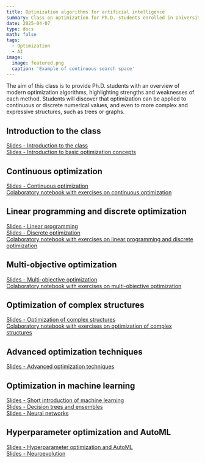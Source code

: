 ```yaml
---
title: Optimization algorithms for artificial intelligence
summary: Class on optimization for Ph.D. students enrolled in Université Paris-Saclay, taught in English 
date: 2025-04-07
type: docs
math: false
tags:
  - Optimization
  - AI
image:
  image: featured.png
  caption: 'Example of continuous search space'
---
```


The aim of this class is to provide Ph.D. students with an overview of modern optimization algorithms, highlighting strengths and weaknesses of each method. Students will discover that optimization can be applied to continuous or discrete numerical values, and even to more complex and expressive structures, such as trees or graphs.

## Introduction to the class
[Slides - Introduction to the class](introduction.pdf)  
[Slides - Introduction to basic optimization concepts](optimization-introduction.pdf)

## Continuous optimization
[Slides - Continuous optimization](optimization-continuous.pdf)  
[Colaboratory notebook with exercises on continuous optimization](https://colab.research.google.com/drive/1xmRg_8g-psw7x5RkXmkuXLGmd7e1OHma?usp=sharing)

## Linear programming and discrete optimization
[Slides - Linear programming](optimization-linear-programming.pdf)  
[Slides - Discrete optimization]()  
[Colaboratory notebook with exercises on linear programming and discrete optimization](https://colab.research.google.com/drive/17Sdc1wMUc-ok8mskWQIxstSIcRsRn9n5?usp=sharing)

## Multi-objective optimization
[Slides - Multi-objective optimization](optimization-multiobjective.pdf)  
[Colaboratory notebook with exercises on multi-objective optimization](https://colab.research.google.com/drive/19j4YHBPJrRIEPb6GeuuQt9FwvmXvoHdr?usp=sharing)

## Optimization of complex structures
[Slides - Optimization of complex structures](optimization-structures.pdf)  
[Colaboratory notebook with exercises on optimization of complex structures](https://colab.research.google.com/drive/1fbTjDXmVItZ_N_RwYmv6sD9EY3hodnM4?usp=sharing)

## Advanced optimization techniques
[Slides - Advanced optimization techniques](optimization-advanced.pdf)

## Optimization in machine learning
[Slides - Short introduction of machine learning](ml-introduction.pdf)  
[Slides - Decision trees and ensembles](ml-decision-trees-ensembles.pdf)  
[Slides - Neural networks](ml-neural-networks.pdf)

## Hyperparameter optimization and AutoML
[Slides - Hyperparameter optimization and AutoML](ml-hyperparameter-optimization-automl.pdf)  
[Slides - Neuroevolution](neuroevolution.pdf)
